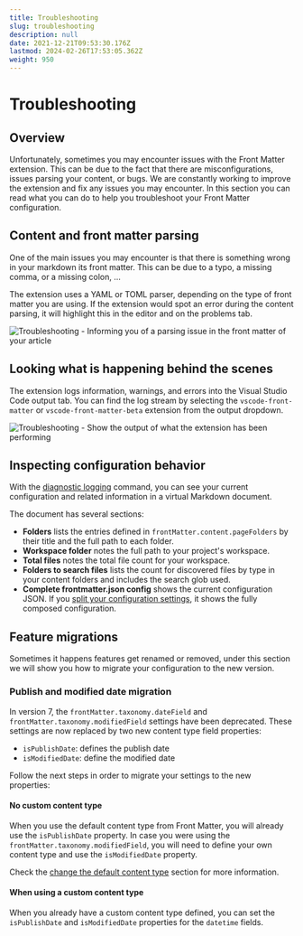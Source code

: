```yaml
---
title: Troubleshooting
slug: troubleshooting
description: null
date: 2021-12-21T09:53:30.176Z
lastmod: 2024-02-26T17:53:05.362Z
weight: 950
---
```


# Troubleshooting

## Overview

Unfortunately, sometimes you may encounter issues with the Front Matter extension. This can be due
to the fact that there are misconfigurations, issues parsing your content, or bugs. We are
constantly working to improve the extension and fix any issues you may encounter. In this section
you can read what you can do to help you troubleshoot your Front Matter configuration.

## Content and front matter parsing

One of the main issues you may encounter is that there is something wrong in your markdown its front
matter. This can be due to a typo, a missing comma, or a missing colon, ...

The extension uses a YAML or TOML parser, depending on the type of front matter you are using. If
the extension would spot an error during the content parsing, it will highlight this in the editor
and on the problems tab.

![Troubleshooting - Informing you of a parsing issue in the front matter of your article][01]

## Looking what is happening behind the scenes

The extension logs information, warnings, and errors into the Visual Studio Code output tab. You can
find the log stream by selecting the `vscode-front-matter` or `vscode-front-matter-beta` extension
from the output dropdown.

![Troubleshooting - Show the output of what the extension has been performing][02]

## Inspecting configuration behavior

With the [diagnostic logging][03] command, you can see your current configuration and related
information in a virtual Markdown document.

The document has several sections:

- **Folders** lists the entries defined in `frontMatter.content.pageFolders` by their title and the
  full path to each folder.
- **Workspace folder** notes the full path to your project's workspace.
- **Total files** notes the total file count for your workspace.
- **Folders to search files** lists the count for discovered files by type in your content folders
  and includes the search glob used.
- **Complete frontmatter.json config** shows the current configuration JSON. If you
  [split your configuration settings][04], it
  shows the fully composed configuration.

## Feature migrations

Sometimes it happens features get renamed or removed, under this section we will show you how to
migrate your configuration to the new version.

### Publish and modified date migration

In version 7, the `frontMatter.taxonomy.dateField` and `frontMatter.taxonomy.modifiedField` settings
have been deprecated. These settings are now replaced by two new content type field properties:

- `isPublishDate`: defines the publish date
- `isModifiedDate`: define the modified date

Follow the next steps in order to migrate your settings to the new properties:

#### No custom content type

When you use the default content type from Front Matter, you will already use the `isPublishDate`
property. In case you were using the `frontMatter.taxonomy.modifiedField`, you will need to define
your own content type and use the `isModifiedDate` property.

Check the [change the default content type][05] section for more information.

#### When using a custom content type

When you already have a custom content type defined, you can set the `isPublishDate` and
`isModifiedDate` properties for the `datetime` fields.

<!-- Link References -->

[01]: /releases/v5.8.0/troubleshooting.png
[02]: /releases/v5.8.0/troubleshooting-output.png
[03]: /docs/commands#diagnostic-logging
[04]: /docs/settings#splitting-your-settings-in-multiple-files
[05]: /docs/content-creation/content-types#changing-the-default-content-type
